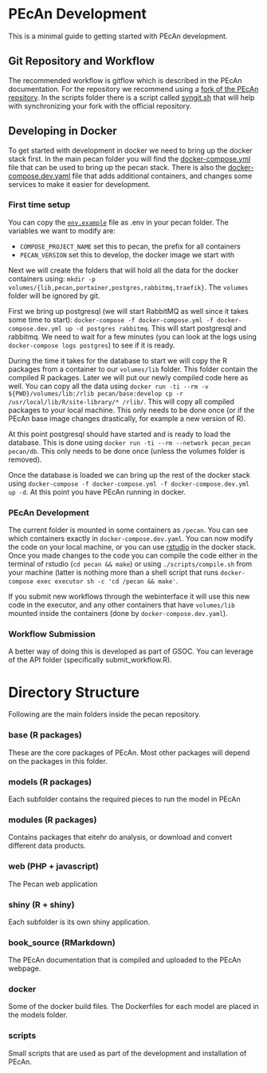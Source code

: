 # PEcAn Development

This is a minimal guide to getting started with PEcAn development.

## Git Repository and Workflow

The recommended workflow is gitflow which is described in the PEcAn documentation. For the repository we recommend using a [fork of the PEcAn repsitory](https://help.github.com/en/github/getting-started-with-github/fork-a-repo). In the scripts folder there is a script called [syngit.sh](scripts/syncgit.sh) that will help with synchronizing your fork with the official repository.

## Developing in Docker

To get started with development in docker we need to bring up the docker stack first. In the main pecan folder you will find the [docker-compose.yml](docker-compose.yml) file that can be used to bring up the pecan stack. There is also the [docker-compose.dev.yaml](docker-compose.dev.yaml) file that adds additional containers, and changes some services to make it easier for development.

### First time setup

You can copy the [`env.example`](docker/env.example) file as .env in your pecan folder. The variables we want to modify are:

* `COMPOSE_PROJECT_NAME` set this to pecan, the prefix for all containers
* `PECAN_VERSION` set this to develop, the docker image we start with

Next we will create the folders that will hold all the data for the docker containers using: `mkdir -p volumes/{lib,pecan,portainer,postgres,rabbitmq,traefik}`. The `volumes` folder will be ignored by git.

First we bring up postgresql (we will start RabbitMQ as well since it takes some time to start): `docker-compose -f docker-compose.yml -f docker-compose.dev.yml up -d postgres rabbitmq`. This will start postgresql and rabbitmq. We need to wait for a few minutes (you can look at the logs using `docker-compose logs postgres`) to see if it is ready.

During the time it takes for the database to start we will copy the R packages from a container to our `volumes/lib` folder. This folder contain the compiled R packages. Later we will put our newly compiled code here as well. You can copy all the data using `docker run -ti --rm -v ${PWD}/volumes/lib:/rlib pecan/base:develop cp -r /usr/local/lib/R/site-library/* /rlib/`. This will copy all compiled packages to your local machine. This only needs to be done once (or if the PEcAn base image changes drastically, for example a new version of R).

At this point postgresql should have started and is ready to load the database. This is done using `docker run -ti --rm --network pecan_pecan pecan/db`. This only needs to be done once (unless the volumes folder is removed).

Once the database is loaded we can bring up the rest of the docker stack using `docker-compose -f docker-compose.yml -f docker-compose.dev.yml up -d`. At this point you have PEcAn running in docker.

### PEcAn Development

The current folder is mounted in some containers as `/pecan`. You can see which containers exactly in `docker-compose.dev.yaml`. You can now modify the code on your local machine, or you can use [rstudio](http://localhost:8000) in the docker stack. Once you made changes to the code you can compile the code either in the terminal of rstudio (`cd pecan && make`) or using `./scripts/compile.sh` from your machine (latter is nothing more than a shell script that runs `docker-compose exec executor sh -c 'cd /pecan && make'`. 

If you submit new workflows through the webinterface it will use this new code in the executor, and any other containers that have `volumes/lib` mounted inside the containers (done by `docker-compose.dev.yaml`).

### Workflow Submission

A better way of doing this is developed as part of GSOC. You can leverage of the API folder (specifically submit_workflow.R).

# Directory Structure

Following are the main folders inside the pecan repository. 

### base (R packages)

These are the core packages of PEcAn. Most other packages will depend on the packages in this folder.

### models (R packages)

Each subfolder contains the required pieces to run the model in PEcAn

### modules (R packages)

Contains packages that eitehr do analysis, or download and convert different data products.

### web (PHP + javascript)

The Pecan web application

### shiny (R + shiny)

Each subfolder is its own shiny application.

### book_source (RMarkdown)

The PEcAn documentation that is compiled and uploaded to the PEcAn webpage.

### docker

Some of the docker build files. The Dockerfiles for each model are placed in the models folder.

### scripts

Small scripts that are used as part of the development and installation of PEcAn.
